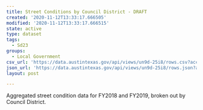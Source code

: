 ```yaml
---
title: Street Conditions by Council District - DRAFT
created: '2020-11-12T13:33:17.666505'
modified: '2020-11-12T13:33:17.666515'
state: active
type: dataset
tags:
  - Sd23
groups:
  - Local Government
csv_url: 'https://data.austintexas.gov/api/views/un9d-25i8/rows.csv?accessType=DOWNLOAD'
json_url: 'https://data.austintexas.gov/api/views/un9d-25i8/rows.json?accessType=DOWNLOAD'
layout: post

---
```

Aggregated street condition data for FY2018 and FY2019, broken out by Council District.
